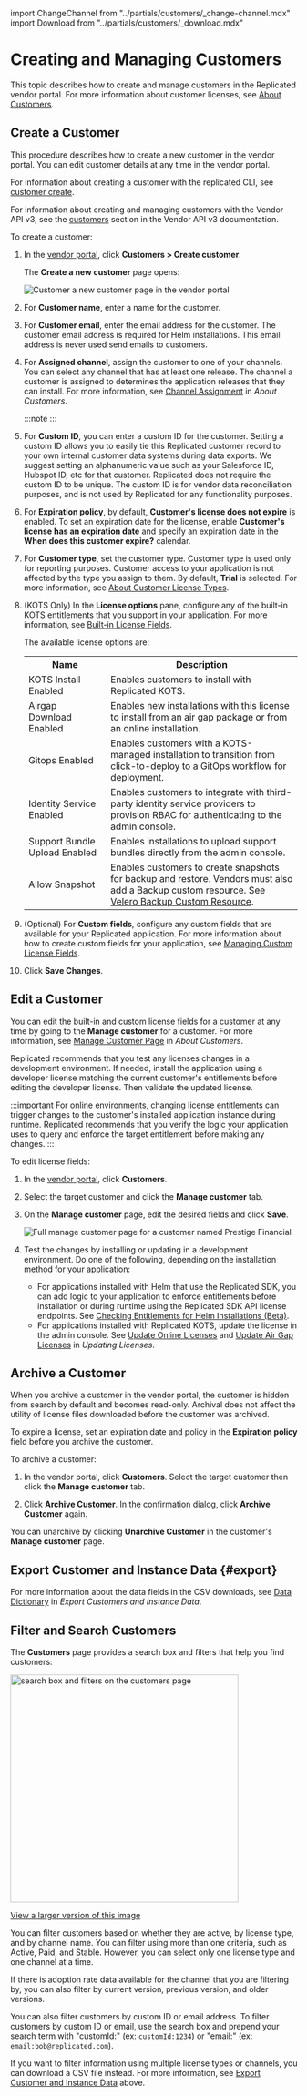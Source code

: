 import ChangeChannel from "../partials/customers/_change-channel.mdx"
import Download from "../partials/customers/_download.mdx"

# Creating and Managing Customers

This topic describes how to create and manage customers in the Replicated vendor portal. For more information about customer licenses, see [About Customers](licenses-about).

## Create a Customer

This procedure describes how to create a new customer in the vendor portal. You can edit customer details at any time in the vendor portal.

For information about creating a customer with the replicated CLI, see [customer create](/reference/replicated-cli-customer-create).

For information about creating and managing customers with the Vendor API v3, see the [customers](https://replicated-vendor-api.readme.io/reference/getcustomerentitlements) section in the Vendor API v3 documentation.

To create a customer:

1. In the [vendor portal](https://vendor.replicated.com), click **Customers > Create customer**.

   The **Create a new customer** page opens:

   ![Customer a new customer page in the vendor portal](/images/create-customer.png)

1. For **Customer name**, enter a name for the customer.

1. For **Customer email**, enter the email address for the customer. The customer email address is required for Helm installations. This email address is never used send emails to customers.

1. For **Assigned channel**, assign the customer to one of your channels. You can select any channel that has at least one release. The channel a customer is assigned to determines the application releases that they can install. For more information, see [Channel Assignment](licenses-about#channel-assignment) in _About Customers_.

   :::note
   <ChangeChannel/>
   :::

1. For **Custom ID**, you can enter a custom ID for the customer. Setting a custom ID allows you to easily tie this Replicated customer record to your own internal customer data systems during data exports. We suggest setting an alphanumeric value such as your Salesforce ID, Hubspot ID, etc for that customer. Replicated does not require the custom ID to be unique. The custom ID is for vendor data reconciliation purposes, and is not used by Replicated for any functionality purposes.

1. For **Expiration policy**, by default, **Customer's license does not expire** is enabled. To set an expiration date for the license, enable **Customer's license has an expiration date** and specify an expiration date in the **When does this customer expire?** calendar. 

1. For **Customer type**, set the customer type. Customer type is used only for reporting purposes. Customer access to your application is not affected by the type you assign to them. By default, **Trial** is selected. For more information, see [About Customer License Types](licenses-about-types).

1. (KOTS Only) In the **License options** pane, configure any of the built-in KOTS entitlements that you support in your application. For more information, see [Built-in License Fields](licenses-using-builtin-fields).

    The available license options are:

      <table>
        <tr>
          <th width="30%">Name</th>
          <th width="70%">Description</th>
        </tr>
        <tr>
          <td>KOTS Install Enabled</td>
          <td>Enables customers to install with Replicated KOTS.</td>
        </tr>
        <tr>
          <td>Airgap Download Enabled</td>
          <td>Enables new installations with this license to install from an air gap package or from an online installation.</td>
        </tr>
        <tr>
          <td>Gitops Enabled</td>
          <td>Enables customers with a KOTS-managed installation to transition from click-to-deploy to a GitOps workflow for deployment.</td>
        </tr>
        <tr>
          <td>Identity Service Enabled</td>
          <td>Enables customers to integrate with third-party identity service providers to provision RBAC for authenticating to the admin console.</td>
        </tr>
        <tr>
          <td>Support Bundle Upload Enabled</td>
          <td>Enables installations to upload support bundles directly from the admin console.</td>
        </tr>
        <tr>
          <td>Allow Snapshot</td>
          <td>Enables customers to create snapshots for backup and restore. Vendors must also add a Backup custom resource. See <a href="/reference/custom-resource-backup">Velero Backup Custom Resource</a>.</td>
        </tr>
      </table>

1. (Optional) For **Custom fields**, configure any custom fields that are available for your Replicated application. For more information about how to create custom fields for your application, see [Managing Custom License Fields](licenses-adding-custom-fields).

1. Click **Save Changes**.

## Edit a Customer

You can edit the built-in and custom license fields for a customer at any time by going to the **Manage customer** for a customer. For more information, see [Manage Customer Page](licenses-about#manage-customer-page) in _About Customers_.
   
Replicated recommends that you test any licenses changes in a development environment. If needed, install the application using a developer license matching the current customer's entitlements before editing the developer license. Then validate the updated license.

:::important
For online environments, changing license entitlements can trigger changes to the customer's installed application instance during runtime. Replicated recommends that you verify the logic your application uses to query and enforce the target entitlement before making any changes.
:::

To edit license fields:

1. In the [vendor portal](https://vendor.replicated.com), click **Customers**.

1. Select the target customer and click the **Manage customer** tab.

1. On the **Manage customer** page, edit the desired fields and click **Save**.

   ![Full manage customer page for a customer named Prestige Financial](/images/customer-details.png)

1. Test the changes by installing or updating in a development environment. Do one of the following, depending on the installation method for your application:
    * For applications installed with Helm that use the Replicated SDK, you can add logic to your application to enforce entitlements before installation or during runtime using the Replicated SDK API license endpoints. See [Checking Entitlements for Helm Installations (Beta)](licenses-reference-helm).
    * For applications installed with Replicated KOTS, update the license in the admin console. See [Update Online Licenses](/enterprise/updating-licenses#update-online-licenses) and [Update Air Gap Licenses](/enterprise/updating-licenses#update-air-gap-licenses) in _Updating Licenses_.

## Archive a Customer

When you archive a customer in the vendor portal, the customer is hidden from search by default and becomes read-only. Archival does not affect the utility of license files downloaded before the customer was archived.

To expire a license, set an expiration date and policy in the **Expiration policy** field before you archive the customer.

To archive a customer:

1. In the vendor portal, click **Customers**. Select the target customer then click the **Manage customer** tab.

1. Click **Archive Customer**. In the confirmation dialog, click **Archive Customer** again.

You can unarchive by clicking **Unarchive Customer** in the customer's **Manage customer** page.

## Export Customer and Instance Data {#export}

<Download/>

For more information about the data fields in the CSV downloads, see [Data Dictionary](/vendor/instance-data-export#data-dictionary) in _Export Customers and Instance Data_.
## Filter and Search Customers

The **Customers** page provides a search box and filters that help you find customers:

<img alt="search box and filters on the customers page" src="/images/customers-filter.png" width="400px"/>

[View a larger version of this image](/images/customers-filter.png)

You can filter customers based on whether they are active, by license type, and by channel name. You can filter using more than one criteria, such as Active, Paid, and Stable. However, you can select only one license type and one channel at a time.

If there is adoption rate data available for the channel that you are filtering by, you can also filter by current version, previous version, and older versions.

You can also filter customers by custom ID or email address. To filter customers by custom ID or email, use the search box and prepend your search term with "customId:" (ex: `customId:1234`) or "email:" (ex: `email:bob@replicated.com`).

If you want to filter information using multiple license types or channels, you can download a CSV file instead. For more information, see [Export Customer and Instance Data](#export) above.

